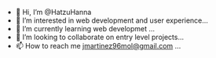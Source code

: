 - 👋 Hi, I’m @HatzuHanna
- 👀 I’m interested in web development and user experience...
- 🌱 I’m currently learning web developmet ...
- 💞️ I’m looking to collaborate on entry level projects...
- 📫 How to reach me jmartinez96mol@gmail.com ...

<!---
HatzuHanna/HatzuHanna is a ✨ special ✨ repository because its `README.md` (this file) appears on your GitHub profile.
You can click the Preview link to take a look at your changes.
--->
